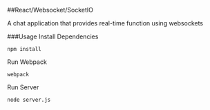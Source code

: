 ##React/Websocket/SocketIO

A chat application that provides real-time function using websockets


###Usage
Install Dependencies

```
npm install
```

Run Webpack

```
webpack
```

Run Server

```
node server.js
```